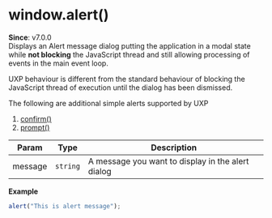 
<a name="alert" id="alert"></a>

# window.alert()
**Since**: v7.0.0  
Displays an Alert message dialog putting the application in a modal state while <b>not blocking</b> the JavaScript thread and still allowing processing of events in the main event loop.

<InlineAlert variant="info" slots="text"/>

UXP behaviour is different from the standard behaviour of blocking the JavaScript thread of execution until the dialog has been dismissed.

The following are additional simple alerts supported by UXP
1. [confirm()](./confirm.md)
2. [prompt()](./prompt.md)  


| Param | Type | Description |
| --- | --- | --- |
| message | `string` | A message you want to display in the alert dialog |

**Example**  
```js
alert("This is alert message");
```

